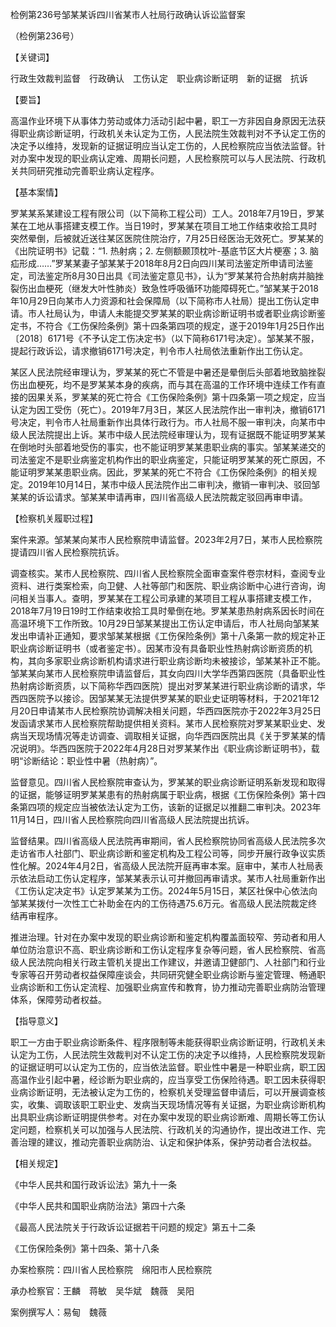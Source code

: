 检例第236号邹某某诉四川省某市人社局行政确认诉讼监督案

（检例第236号）

【关键词】

行政生效裁判监督  行政确认  工伤认定  职业病诊断证明  新的证据  抗诉  

【要旨】

高温作业环境下从事体力劳动或体力活动引起中暑，职工一方非因自身原因无法获得职业病诊断证明，行政机关未认定为工伤，人民法院生效裁判对不予认定工伤的决定予以维持，发现新的证据证明应当认定工伤的，人民检察院应当依法监督。针对办案中发现的职业病认定难、周期长问题，人民检察院可以与人民法院、行政机关共同研究推动完善职业病认定程序。

【基本案情】

罗某某系某建设工程有限公司（以下简称工程公司）工人。2018年7月19日，罗某某在工地从事搭建支模工作。当日19时，罗某某在项目工地工作结束收拾工具时突然晕倒，后被就近送往某区医院住院治疗，7月25日经医治无效死亡。罗某某的《出院证明书》记载：“1. 热射病；2. 左侧额颞顶枕叶-基底节区大片梗塞；3. 脑疝形成……”罗某某妻子邹某某于2018年8月2日向四川某司法鉴定所申请司法鉴定，司法鉴定所8月30日出具《司法鉴定意见书》，认为“罗某某符合热射病并脑挫裂伤出血梗死（继发大叶性肺炎）致急性呼吸循环功能障碍死亡。”邹某某于2018年10月29日向某市人力资源和社会保障局（以下简称市人社局）提出工伤认定申请。市人社局认为，申请人未能提交罗某某的职业病诊断证明书或者职业病诊断鉴定书，不符合《工伤保险条例》第十四条第四项的规定，遂于2019年1月25日作出〔2018〕6171号《不予认定工伤决定书》（以下简称6171号决定）。邹某某不服，提起行政诉讼，请求撤销6171号决定，判令市人社局依法重新作出工伤认定。

某区人民法院经审理认为，罗某某的死亡不管是中暑还是晕倒后头部着地致脑挫裂伤出血梗死，均不是罗某某本身的疾病，而与其在高温的工作环境中连续工作有直接的因果关系，罗某某的死亡符合《工伤保险条例》第十四条第一项之规定，应当认定为因工受伤（死亡）。2019年7月3日，某区人民法院作出一审判决，撤销6171号决定，判令市人社局重新作出具体行政行为。市人社局不服一审判决，向某市中级人民法院提出上诉。某市中级人民法院经审理认为，现有证据既不能证明罗某某在倒地时头部着地受伤的事实，也不能证明罗某某患职业病的事实。邹某某递交的司法鉴定不是职业病鉴定机构作出的职业病鉴定，只能证明罗某某的死亡原因，不能证明罗某某患职业病。因此，罗某某的死亡不符合《工伤保险条例》的相关规定。2019年10月14日，某市中级人民法院作出二审判决，撤销一审判决、驳回邹某某的诉讼请求。邹某某申请再审，四川省高级人民法院裁定驳回再审申请。

【检察机关履职过程】

案件来源。邹某某向某市人民检察院申请监督。2023年2月7日，某市人民检察院提请四川省人民检察院抗诉。

调查核实。某市人民检察院、四川省人民检察院全面审查案件卷宗材料，查阅专业资料、进行类案检索，向卫健、人社等部门和医院、职业病诊断中心进行咨询，询问相关当事人。查明，罗某某在工程公司承建的某项目工程从事搭建支模工作，2018年7月19日19时工作结束收拾工具时晕倒在地。罗某某患热射病系因长时间在高温环境下工作所致。10月29日邹某某提出工伤认定申请后，市人社局向邹某某发出申请补正通知，要求邹某某根据《工伤保险条例》第十八条第一款的规定补正职业病诊断证明书（或者鉴定书）。因某市没有具备职业性热射病诊断资质的机构，其向多家职业病诊断机构请求进行职业病诊断均未被接诊，邹某某补正不能。邹某某向某市人民检察院申请监督后，其女向四川大学华西第四医院（具备职业性热射病诊断资质，以下简称华西四医院）提出对罗某某进行职业病诊断的请求，华西四医院予以接诊。因邹某某无法提供罗某某的职业史证明等材料，于2021年12月20日申请某市人民检察院协调解决相关问题，华西四医院亦于2022年3月25日发函请求某市人民检察院帮助提供相关资料。某市人民检察院对罗某某职业史、发病当天现场情况等走访调查、调取相关证据，向华西四医院出具《关于罗某某的情况说明》。华西四医院于2022年4月28日对罗某某作出《职业病诊断证明书》，载明“诊断结论：职业性中暑（热射病）”。

监督意见。四川省人民检察院审查认为，罗某某的职业病诊断证明系新发现和取得的证据，能够证明罗某某患有的热射病属于职业病，根据《工伤保险条例》第十四条第四项的规定应当被依法认定为工伤，该新的证据足以推翻二审判决。2023年11月14日，四川省人民检察院向四川省高级人民法院提出抗诉。

监督结果。四川省高级人民法院再审期间，省人民检察院协同省高级人民法院多次走访省市人社部门、职业病诊断和鉴定机构及工程公司等，同步开展行政争议实质性化解。2024年4月2日，省高级人民法院开庭再审本案。庭审中，某市人社局表示依法启动工伤认定程序，邹某某表示认可并撤回再审请求。某市人社局重新作出《工伤认定决定书》认定罗某某为工伤。2024年5月15日，某区社保中心依法向邹某某拨付一次性工亡补助金在内的工伤待遇75.6万元。省高级人民法院裁定终结再审程序。

推进治理。针对在办案中发现的职业病诊断和鉴定机构覆盖面较窄、劳动者和用人单位防治意识不高、职业病诊断和工伤认定程序复杂等问题，省人民检察院、省高级人民法院向相关行政主管机关提出工作建议，并邀请卫健部门、人社部门和行业专家等召开劳动者权益保障座谈会，共同研究健全职业病诊断与鉴定管理、畅通职业病诊断和工伤认定流程、加强职业病宣传和教育，协力推动完善职业病防治管理体系，保障劳动者权益。

【指导意义】

职工一方由于职业病诊断条件、程序限制等未能获得职业病诊断证明，行政机关未认定为工伤，人民法院生效裁判对不认定工伤的决定予以维持，人民检察院发现新的证据证明可以认定为工伤的，应当依法监督。职业性中暑是一种职业病，职工因高温作业引起中暑，经诊断为职业病的，应当享受工伤保险待遇。职工因未获得职业病诊断证明，无法被认定为工伤的，检察机关受理监督申请后，可以开展调查核实，收集、调取该职工职业史、发病当天现场情况等有关证据，为职业病诊断机构出具职业病诊断证明提供参考。对在办案中发现的职业病诊断难、周期长等工伤认定问题，检察机关可以加强与人民法院、行政机关的沟通协作，提出改进工作、完善治理的建议，推动完善职业病防治、认定和保护体系，保护劳动者合法权益。

【相关规定】

《中华人民共和国行政诉讼法》第九十一条

《中华人民共和国职业病防治法》第四十六条

《最高人民法院关于行政诉讼证据若干问题的规定》第五十二条

《工伤保险条例》第十四条、第十八条

办案检察院：四川省人民检察院  绵阳市人民检察院

承办检察官：王麟  蒋敏  吴华斌  魏薇  吴阳

案例撰写人：易甸  魏薇